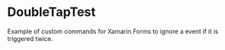 # DoubleTapTest
Example of custom commands for Xamarin.Forms to ignore a event if it is triggered twice.

